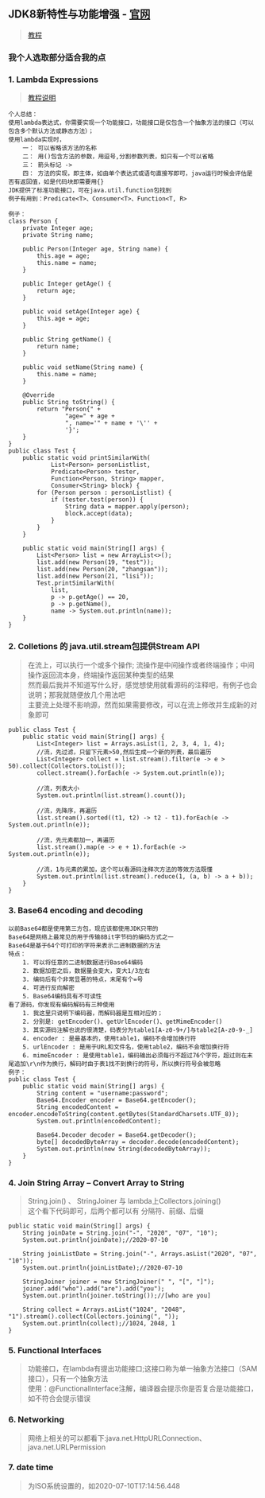 ## JDK8新特性与功能增强 - [官网](https://www.oracle.com/java/technologies/javase/8-whats-new.html)
> [教程](https://howtodoinjava.com/java-8-tutorial/)  

### 我个人选取部分适合我的点

### 1. Lambda Expressions
> [教程说明](https://docs.oracle.com/javase/tutorial/java/javaOO/lambdaexpressions.html)  

	个人总结：
	使用lambda表达式，你需要实现一个功能接口，功能接口是仅包含一个抽象方法的接口（可以包含多个默认方法或静态方法）；
	使用lambda实现时，
		一： 可以省略该方法的名称
		二： 用()包含方法的参数，用逗号,分割参数列表，如只有一个可以省略
		三： 箭头标记 ->
		四： 方法的实现，即主体，如由单个表达式或语句直接写即可，java运行时候会评估是否有返回值，如是代码块即需要用{}
	JDK提供了标准功能接口，可在java.util.function包找到
	例子有用到：Predicate<T>、Consumer<T>、Function<T, R> 
	
	例子：
	class Person {
	    private Integer age;
	    private String name;
	
	    public Person(Integer age, String name) {
	        this.age = age;
	        this.name = name;
	    }
	
	    public Integer getAge() {
	        return age;
	    }
	
	    public void setAge(Integer age) {
	        this.age = age;
	    }
	
	    public String getName() {
	        return name;
	    }
	
	    public void setName(String name) {
	        this.name = name;
	    }
	
	    @Override
	    public String toString() {
	        return "Person{" +
	                "age=" + age +
	                ", name='" + name + '\'' +
	                '}';
	    }
	}
	public class Test {
		public static void printSimilarWith(
            	List<Person> personListlist,
	        	Predicate<Person> tester,
	            Function<Person, String> mapper,
	            Consumer<String> block) {
	        for (Person person : personListlist) {
	            if (tester.test(person)) {
	                String data = mapper.apply(person);
	                block.accept(data);
	            }
	        }
	    }

		public static void main(String[] args) {
			List<Person> list = new ArrayList<>();
	        list.add(new Person(19, "test"));
	        list.add(new Person(20, "zhangsan"));
	        list.add(new Person(21, "lisi"));
			Test.printSimilarWith(
                list,
                p -> p.getAge() == 20,
                p -> p.getName(),
                name -> System.out.println(name));
		}
	}

### 2. Colletions 的 java.util.stream包提供Stream API
> 在流上，可以执行一个或多个操作; 流操作是中间操作或者终端操作；中间操作返回流本身，终端操作返回某种类型的结果  
> 然而最后我并不知道写什么好，感觉想使用就看源码的注释吧，有例子也会说明；那我就随便放几个用法吧  
> 主要流上处理不影响源，然而如果需要修改，可以在流上修改并生成新的对象即可

	public class Test {
	    public static void main(String[] args) {
	        List<Integer> list = Arrays.asList(1, 2, 3, 4, 1, 4);
	        //流，先过滤，只留下元素>50,然后生成一个新的列表，最后遍历
	        List<Integer> collect = list.stream().filter(e -> e > 50).collect(Collectors.toList());
	        collect.stream().forEach(e -> System.out.println(e));
	
	        //流，列表大小
	        System.out.println(list.stream().count());
	
	        //流，先降序，再遍历
	        list.stream().sorted((t1, t2) -> t2 - t1).forEach(e -> System.out.println(e));
	
	        //流，先元素都加一，再遍历
	        list.stream().map(e -> e + 1).forEach(e -> System.out.println(e));
	
	        //流，1与元素的累加，这个可以看源码注释次方法的等效方法既懂
	        System.out.println(list.stream().reduce(1, (a, b) -> a + b));
	    }
	}

### 3. Base64 encoding and decoding
	以前Base64都是使用第三方包，现应该都使用JDK只带的
	Base64是网络上最常见的用于传输8Bit字节码的编码方式之一
	Base64是基于64个可打印的字符来表示二进制数据的方法  
	特点：
		1. 可以将任意的二进制数据进行Base64编码
		2. 数据加密之后，数据量会变大，变大1/3左右
		3. 编码后有个非常显著的特点，末尾有个=号
		4. 可进行反向解密
		5. Base64编码具有不可读性
	看了源码，你发现有编码解码有三种使用
		1. 我这里只说明下编码器，而解码器是互相对应的；
		2. 分别是: getEncoder()、getUrlEncoder()、getMimeEncoder()
		3. 其实源码注解也说的很清楚，码表分为table1[A-z0-9+/]与table2[A-z0-9-_]
		4. encoder : 是最基本的，使用table1，编码不会增加换行符
		5. urlEncoder : 是用于URL和文件名，使用table2，编码不会增加换行符
		6. mimeEncoder : 是使用table1，编码输出必须每行不超过76个字符，超过则在末尾追加\r\n作为换行，解码时由于表1找不到换行的符号，所以换行符号会被忽略
	例子：
	public class Test {
	    public static void main(String[] args) {
	        String content = "username:password";
	        Base64.Encoder encoder = Base64.getEncoder();
	        String encodedContent = encoder.encodeToString(content.getBytes(StandardCharsets.UTF_8));
	        System.out.println(encodedContent);
	
	        Base64.Decoder decoder = Base64.getDecoder();
	        byte[] decodedByteArray = decoder.decode(encodedContent);
	        System.out.println(new String(decodedByteArray));
	    }
	}

### 4. Join String Array – Convert Array to String
> String.join() 、 StringJoiner 与 lambda上Collectors.joining()  
> 这个看下代码即可，后两个都可以有 分隔符、前缀、后缀  

	public static void main(String[] args) {
        String joinDate = String.join("-", "2020", "07", "10");
        System.out.println(joinDate);//2020-07-10

        String joinListDate = String.join("-", Arrays.asList("2020", "07", "10"));
        System.out.println(joinListDate);//2020-07-10

        StringJoiner joiner = new StringJoiner(" ", "[", "]");
        joiner.add("who").add("are").add("you");
        System.out.println(joiner.toString());//[who are you]

        String collect = Arrays.asList("1024", "2048", "1").stream().collect(Collectors.joining(", "));
        System.out.println(collect);//1024, 2048, 1
    }

### 5. Functional Interfaces
> 功能接口，在lambda有提出功能接口;这接口称为单一抽象方法接口（SAM接口），只有一个抽象方法  
> 使用：@FunctionalInterface注解，编译器会提示你是否复合是功能接口，如不符合会提示错误

### 6. Networking
> 网络上相关的可以都看下:java.net.HttpURLConnection、java.net.URLPermission 

### 7. date time 
> 为ISO系统设置的，如2020-07-10T17:14:56.448

 
